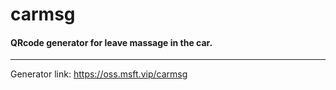 # carmsg

#### QRcode generator for leave massage in the car.
---
Generator link: https://oss.msft.vip/carmsg
